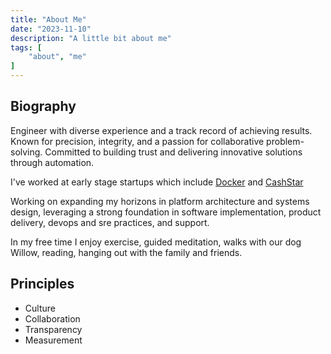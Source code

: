 ```yaml
---
title: "About Me"
date: "2023-11-10"
description: "A little bit about me"
tags: [
    "about", "me"
]
---
```


## Biography

Engineer with diverse experience and a track record of achieving results. Known for precision, integrity, and a passion for collaborative problem-solving. Committed to building trust and delivering innovative solutions through automation.

I've worked at early stage startups which include [Docker](https://www.linkedin.com/company/docker/) and [CashStar](https://www.linkedin.com/company/cashstar/)

Working on expanding my horizons in platform architecture and systems design, leveraging a strong foundation in software implementation, product delivery, devops and sre practices, and support.

In my free time I enjoy exercise, guided meditation, walks with our dog Willow, reading, hanging out with the family and friends.

## Principles

- Culture
- Collaboration
- Transparency
- Measurement
